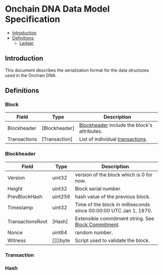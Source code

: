 # Onchain DNA Data Model Specification

* [Introduction](#introduction)
* [Definitions](#definitions)
  * [Ledger](#ledger)
 


## Introduction

This document describes the serialization format for the data structures used in the Onchain DNA.

## Definitions

### Block

Field               | Type              | Description
--------------------|-------------------|----------------------------------------------------------
Blockheader         | [Blockheader]     | [Blockheader](#Blockheader) include the block's attributes.
Transactions        | [Transaction]     | List of individual [transactions](#transaction).


### Blockheader


Field               | Type              | Description
--------------------|-------------------|----------------------------------------------------------
Version             | uint32            | version of the block which is 0 for now.
Height              | uint32            | Block serial number.
PrevBlockHash       | uint256           | hash value of the previous block.
Timestamp           | uint32            | Time of the block in milliseconds since 00:00:00 UTC Jan 1, 1970.
TransactionsRoot    | [Hash]            | Extensible commitment string. See [Block Commitment](#block-commitment).
Nonce               | uint64            | random number.
Witness             | [][]byte          | Script used to validate the block.

### Transaction

### Hash







